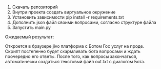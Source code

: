 1) Скачать репозиторий 
2) Внутри проекта создать виртуальное окружение 
3) Установить зависимости pip install -r requirements.txt
4) Дополнить json файл своими вопросами, согласно структуре файла 
5) Запустить main.py

Ожидаемый результат: 

Откроется в браузере jivo платформа с Ботом Гос услуг на проде. Скрипт постепенно будет скармливать бота вопросами
и ждать поочередно его ответы. После того, как вопросы закончаться, автоматически создаться текстовый файл out.txt с диалогом Бота. 
